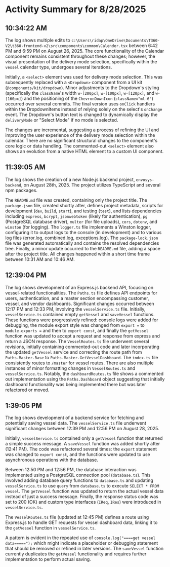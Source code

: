 # Activity Summary for 8/28/2025

## 10:34:22 AM
The log shows multiple edits to `c:\Users\ridap\OneDrive\Documents\T360-V2\t360-frontend-v2\src\components\common\Calender.tsx` between 6:42 PM and 6:59 PM on August 26, 2025.  The core functionality of the Calendar component remains consistent throughout these changes; however, the visual presentation of the delivery mode selection, specifically within the `vessel` calendar type, undergoes several iterations.

Initially, a `<select>` element was used for delivery mode selection. This was subsequently replaced with a `<Dropdown>` component from a UI kit (`@components/kit/dropdown`).  Minor adjustments to the Dropdown's styling (specifically the `className`'s width `w-[200px]`, `w-[100px]`, `w-[120px]`, and `w-[160px]`) and the positioning of the `ChevronDownIcon` (`className="ml-6"`) occurred over several commits.  The final version uses `onClick` handlers within the DropdownItems instead of relying solely on the select's `onChange` event.  The Dropdown's button text is changed to dynamically display the `deliveryMode` or "Select Mode" if no mode is selected.

The changes are incremental, suggesting a process of refining the UI and improving the user experience of the delivery mode selection within the calendar.  There are no significant structural changes to the component's core logic or data handling.  The commented-out `<select>` element also shows an evolution from a native HTML element to a custom UI component.


## 11:39:05 AM
The log shows the creation of a new Node.js backend project, `envosys-backend`, on August 28th, 2025.  The project utilizes TypeScript and several npm packages.

The `README.md` file was created, containing only the project title.  The `package.json` file, created shortly after, defines project metadata, scripts for development (`dev`, `build`, `start`), and testing (`test`),  and lists dependencies including `express`, `bcrypt`, `jsonwebtoken` (likely for authentication), `pg` (PostgreSQL database driver), `multer` (for file uploads), `cors`, `dotenv`, and `winston` (for logging).  The `logger.ts` file implements a Winston logger, configuring it to output logs to the console (in development) and to various log files (error.log, combined.log, exceptions.log).  The `package-lock.json` file was generated automatically and contains the resolved dependencies tree.  Finally, a minor update occurred to the `README.md` file, adding a space after the project title.  All changes happened within a short time frame between 10:31 AM and 10:46 AM.


## 12:39:04 PM
The log shows development of an Express.js backend API, focusing on vessel-related functionalities.  The `Paths.ts` file defines API endpoints for users, authentication, and a master section encompassing customer, vessel, and vendor dashboards.  Significant changes occurred between 12:17 PM and 12:33 PM, involving the `vesselService.ts` file. Initially,  `vesselService.ts` contained empty `getVessel` and `saveVessel` functions.  These functions were progressively refined:  console logs were added for debugging, the module export style was changed from `export =` to `module.exports =` and then to  `export const`, and finally the `getVessel` function was updated to accept a request and response from express and return a JSON response.  The `VesselRoutes.ts` file underwent several revisions, initially containing commented-out code and later incorporating the updated `getVessel` service and correcting the route path from  `Paths.Master.Base` to `Paths.Master.GetVesselDashboard`. The `index.ts` file consistently routes to `/master` for vessel routes.  There are also multiple instances of minor formatting changes in  `VesselRoutes.ts` and `vesselService.ts`.  Notably, the `dashboardRoutes.ts` file shows a commented out implementation using the `Paths.Dashboard` object suggesting that initially dashboard functionality was being implemented there but was later refactored or moved.


## 1:39:05 PM
The log shows development of a backend service for fetching and potentially saving vessel data.  The `vesselService.ts` file underwent significant changes between 12:39 PM and 12:56 PM on August 28, 2025.

Initially, `vesselService.ts` contained only a `getVessel` function that returned a simple success message.  A `saveVessel` function was added shortly after (12:41 PM).  The code was refactored several times:  the `export` statement was changed to `export const`, and the functions were updated to use asynchronous operations with the database.

Between 12:50 PM and 12:56 PM, the database interaction was implemented using a PostgreSQL connection pool (`database.ts`).  This involved adding database query functions to `database.ts` and updating `vesselService.ts` to use `query` from `database.ts` to execute `SELECT * FROM vessel`.  The `getVessel` function was updated to return the actual vessel data instead of just a success message.  Finally, the response status code was set to 200 (OK) and custom type interfaces (`IReq`, `IRes`) were introduced in `vesselService.ts`.

The `VesselRoutes.ts` file (updated at 12:45 PM) defines a route using Express.js to handle GET requests for vessel dashboard data, linking it to the `getVessel` function in `vesselService.ts`.

A pattern is evident in the repeated use of `console.log("====get vessel data=====");` which might indicate a placeholder or debugging statement that should be removed or refined in later versions.  The `saveVessel` function currently duplicates the `getVessel` functionality and requires further implementation to perform actual saving.
